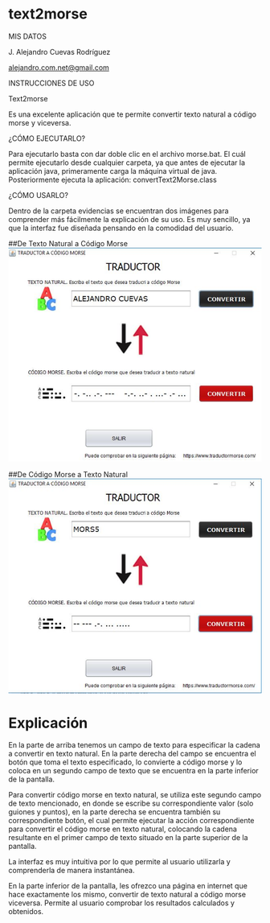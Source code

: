 # text2morse

MIS DATOS


J. Alejandro Cuevas Rodríguez

alejandro.com.net@gmail.com


INSTRUCCIONES DE USO

Text2morse

Es una excelente aplicación que te permite convertir texto natural a código morse y viceversa.

¿CÓMO EJECUTARLO?

Para ejecutarlo basta con dar doble clic en el archivo morse.bat. El cuál permite ejecutarlo desde cualquier carpeta, ya que antes de ejecutar la aplicación java, primeramente carga la máquina virtual de java. Posteriormente ejecuta la aplicación: convertText2Morse.class

¿CÓMO USARLO?

Dentro de la carpeta evidencias se encuentran dos imágenes para comprender más fácilmente la explicación de su uso. Es muy sencillo, ya que la interfaz fue diseñada pensando en la comodidad del usuario. 

##De Texto Natural a Código Morse
![text2morse](/evidencias/morseCapturaEntrada.JPG)


##De Código Morse a Texto Natural
![morse2text](/evidencias/morseCapturaSalida.JPG)


# Explicación

En la parte de arriba tenemos un campo de texto para especificar la cadena a convertir en texto natural. En la parte derecha del campo se encuentra el botón que toma el texto especificado, lo convierte a código morse y lo coloca en un segundo campo de texto que se encuentra en la parte inferior de la pantalla.

Para convertir código morse en texto natural, se utiliza este segundo campo de texto mencionado, en donde se escribe su correspondiente valor (solo guiones y puntos), en la parte derecha se encuentra también su correspondiente botón, el cual permite ejecutar la acción correspondiente para convertir el código morse en texto natural, colocando la cadena resultante en el primer campo de texto situado en la parte superior de la pantalla.

La interfaz es muy intuitiva por lo que permite al usuario utilizarla y comprenderla de manera instantánea.

En la parte inferior de la pantalla, les ofrezco una página en internet que hace exactamente los mismo, convertir de texto natural a código morse viceversa. Permite al usuario comprobar los resultados calculados y obtenidos.

